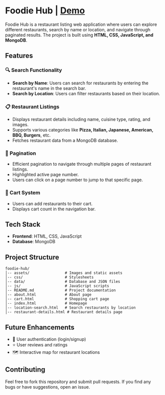 # Foodie Hub | [Demo](https://drive.google.com/file/d/1FvjSBa2Hpbxk0kgyDL7fbox8UATXLBne/view?usp=sharing)

Foodie Hub is a restaurant listing web application where users can explore different restaurants, search by name or location, and navigate through paginated results. The project is built using **HTML, CSS, JavaScript, and MongoDB**.

## Features

### 🔍 Search Functionality
- **Search by Name**: Users can search for restaurants by entering the restaurant's name in the search bar.
- **Search by Location**: Users can filter restaurants based on their location.

### 📋 Restaurant Listings
- Displays restaurant details including name, cuisine type, rating, and images.
- Supports various categories like **Pizza, Italian, Japanese, American, BBQ, Burgers**, etc.
- Fetches restaurant data from a MongoDB database.

### 📌 Pagination
- Efficient pagination to navigate through multiple pages of restaurant listings.
- Highlighted active page number.
- Users can click on a page number to jump to that specific page.

### 🛒 Cart System
- Users can add restaurants to their cart.
- Displays cart count in the navigation bar.

## Tech Stack
- **Frontend**: HTML, CSS, JavaScript
- **Database**: MongoDB

## Project Structure
```
foodie-hub/
│-- assets/                # Images and static assets
│-- css/                   # Stylesheets
│-- data/                  # Database and JSON files
│-- js/                    # JavaScript scripts
│-- README.md              # Project documentation
│-- about.html             # About page
│-- cart.html              # Shopping cart page
│-- index.html             # Homepage
│-- location-search.html   # Search restaurants by location
│-- restaurant-details.html # Restaurant details page
```

## Future Enhancements
- 📝 User authentication (login/signup)
- ⭐ User reviews and ratings
- 🗺️ Interactive map for restaurant locations

## Contributing
Feel free to fork this repository and submit pull requests. If you find any bugs or have suggestions, open an issue.
